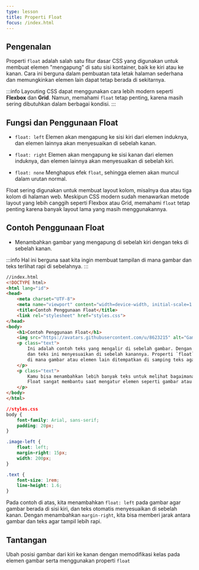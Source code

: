 ```yaml
---
type: lesson
title: Properti Float
focus: /index.html
---
```


## Pengenalan

Properti `float` adalah salah satu fitur dasar CSS yang digunakan untuk membuat elemen "mengapung" di satu sisi kontainer, baik ke kiri atau ke kanan. Cara ini berguna dalam pembuatan tata letak halaman sederhana dan memungkinkan elemen lain dapat tetap berada di sekitarnya.

:::info
Layouting CSS dapat menggunakan cara lebih modern seperti **Flexbox** dan **Grid**. Namun, memahami `float` tetap penting, karena masih sering dibutuhkan dalam berbagai kondisi.
:::

## Fungsi dan Penggunaan Float

- `float: left`
Elemen akan mengapung ke sisi kiri dari elemen induknya, dan elemen lainnya akan menyesuaikan di sebelah kanan.

- `float: right`
Elemen akan mengapung ke sisi kanan dari elemen induknya, dan elemen lainnya akan menyesuaikan di sebelah kiri.

- `float: none`
Menghapus efek `float`, sehingga elemen akan muncul dalam urutan normal.

Float sering digunakan untuk membuat layout kolom, misalnya dua atau tiga kolom di halaman web. Meskipun CSS modern sudah menawarkan metode layout yang lebih canggih seperti Flexbox atau Grid, memahami `float` tetap penting karena banyak layout lama yang masih menggunakannya.

## Contoh Penggunaan Float

- Menambahkan gambar yang mengapung di sebelah kiri dengan teks di sebelah kanan.

:::info
Hal ini berguna saat kita ingin membuat tampilan di mana gambar dan teks terlihat rapi di sebelahnya.
:::

```html
//index.html
<!DOCTYPE html>
<html lang="id">
<head>
    <meta charset="UTF-8">
    <meta name="viewport" content="width=device-width, initial-scale=1.0">
    <title>Contoh Penggunaan Float</title>
    <link rel="stylesheet" href="styles.css">
</head>
<body>
    <h1>Contoh Penggunaan Float</h1>
    <img src="https://avatars.githubusercontent.com/u/8623215" alt="Gambar di kiri" class="image-left">
    <p class="text">
        Ini adalah contoh teks yang mengalir di sebelah gambar. Dengan properti `float`, gambar mengapung di sebelah kiri,
        dan teks ini menyesuaikan di sebelah kanannya. Properti `float` sering digunakan untuk tata letak sederhana
        di mana gambar atau elemen lain ditempatkan di samping teks agar halaman terlihat lebih terstruktur dan menarik.
    </p>
    <p class="text">
        Kamu bisa menambahkan lebih banyak teks untuk melihat bagaimana teks ini terus mengalir di sebelah kanan gambar.
        Float sangat membantu saat mengatur elemen seperti gambar atau ikon agar berada di satu sisi dan konten di sisi lainnya.
    </p>
</body>
</html>
```

```css
//styles.css
body {
    font-family: Arial, sans-serif;
    padding: 20px;
}

.image-left {
    float: left;
    margin-right: 15px;
    width: 200px;
}

.text {
    font-size: 1rem;
    line-height: 1.6;
}
```

Pada contoh di atas, kita menambahkan  `float: left` pada gambar agar gambar berada di sisi kiri, dan teks otomatis menyesuaikan di sebelah kanan. Dengan menambahkan `margin-right`, kita bisa memberi jarak antara gambar dan teks agar tampil lebih rapi.

## Tantangan

Ubah posisi gambar dari kiri ke kanan dengan memodifikasi kelas pada elemen gambar serta menggunakan properti `float`

